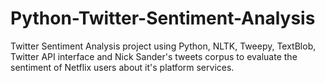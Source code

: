 # Python-Twitter-Sentiment-Analysis


Twitter Sentiment Analysis project using Python, NLTK, Tweepy, TextBlob, Twitter API interface and Nick Sander's tweets corpus to evaluate the sentiment of Netflix users about it's platform services.